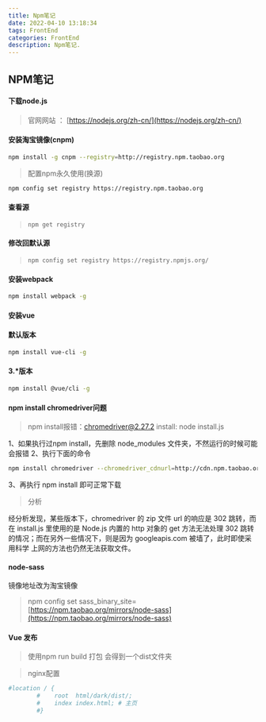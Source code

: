 ```yaml
---
title: Npm笔记
date: 2022-04-10 13:18:34
tags: FrontEnd
categories: FrontEnd
description: Npm笔记.
---
```

## NPM笔记

#### 下载node.js

> 官网网站 ： [https://nodejs.org/zh-cn/](https://nodejs.org/zh-cn/)

#### 安装淘宝镜像(cnpm)

```bash
npm install -g cnpm --registry=http://registry.npm.taobao.org
```

> 配置npm永久使用(换源)

```bash
npm config set registry https://registry.npm.taobao.org
```

#### 查看源

> ```
> npm get registry
> ```

#### 修改回默认源

> ```
> npm config set registry https://registry.npmjs.org/
> ```

#### 安装webpack

```bash
npm install webpack -g 
```

#### 安装vue

#### 默认版本

```bash
npm install vue-cli -g
```

#### 3.\*版本

```bash
npm install @vue/cli -g
```

#### npm install chromedriver问题

> npm install报错：chromedriver@2.27.2 install: node install.js

1、如果执行过npm install，先删除 node\_modules 文件夹，不然运行的时候可能会报错 2、执行下面的命令

```bash
npm install chromedriver --chromedriver_cdnurl=http://cdn.npm.taobao.org/dist/chromedriver
```

3、再执行 npm install 即可正常下载

> 分析

经分析发现，某些版本下，chromedriver 的 zip 文件 url 的响应是 302 跳转，而在 install.js 里使用的是 Node.js 内置的 http 对象的 get 方法无法处理 302 跳转的情况；而在另外一些情况下，则是因为 googleapis.com 被墙了，此时即使采用科学 上网的方法也仍然无法获取文件。

#### node-sass

镜像地址改为淘宝镜像

> npm config set sass\_binary\_site=[https://npm.taobao.org/mirrors/node-sass](https://npm.taobao.org/mirrors/node-sass)

#### Vue 发布

> 使用npm run build 打包 会得到一个dist文件夹

> nginx配置

```bash
#location / {
        #    root  html/dark/dist/;
        #    index index.html; # 主页
        #}
```
